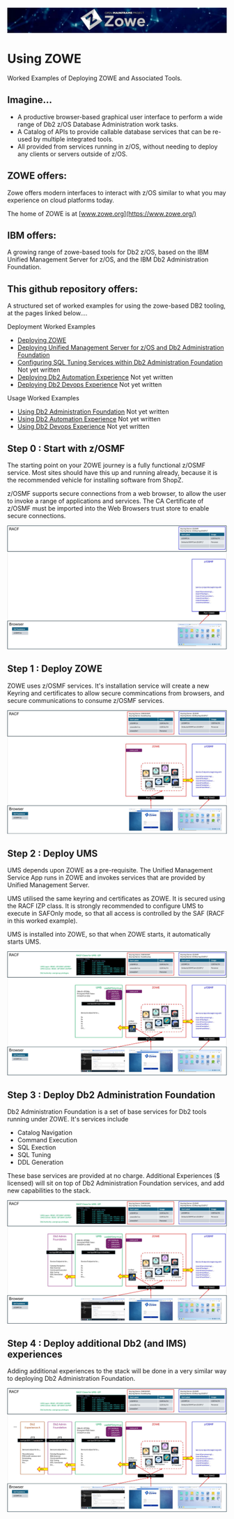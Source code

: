 ![zowelogo](/images/zowelogo.JPG)

# Using ZOWE
Worked Examples of Deploying ZOWE and Associated Tools.

## Imagine...
* A productive browser-based graphical user interface to perform a wide range of Db2 z/OS Database Administration work tasks. 
* A Catalog of APIs to provide callable database services that can be re-used by multiple integrated tools.
* All provided from services running in z/OS, without needing to deploy any clients or servers outside of z/OS.

## ZOWE offers:
Zowe offers modern interfaces to interact with z/OS similar to what you may experience on cloud platforms today. 

The home of ZOWE is at [www.zowe.org](https://www.zowe.org/)

## IBM offers:
A growing range of zowe-based tools for Db2 z/OS, based on the IBM Unified Management Server for z/OS, and the IBM Db2 Administration Foundation.

## This github repository offers:
A structured set of worked examples for using the zowe-based DB2 tooling, at the pages linked below....

Deployment Worked Examples
* [Deploying ZOWE](https://github.com/zeditor01/using_zowe/blob/main/docs/deploying_zowe.md)   
* [Deploying Unified Management Server for z/OS and Db2 Administration Foundation](https://github.com/zeditor01/using_zowe/blob/main/docs/deloying_ums_and_db2adminfoundation.md)
* [Configuring SQL Tuning Services within Db2 Administration Foundation](https://github.com/zeditor01/using_zowe/blob/main/docs/configure_sql_tuning.md) Not yet written    
* [Deploying Db2 Automation Experience](https://github.com/zeditor01/using_zowe/blob/main/docs/deploying_db2automationexperience.md) Not yet written
* [Deploying Db2 Devops Experience](https://github.com/zeditor01/using_zowe/blob/main/docs/deploying_db2devopsexperience.md) Not yet written

Usage Worked Examples
* [Using Db2 Administration Foundation](https://github.com/zeditor01/using_zowe/blob/main/docs/using_db2adminfoundation.md) Not yet written
* [Using Db2 Automation Experience](https://github.com/zeditor01/using_zowe/blob/main/docs/using_db2automationexperience.md) Not yet written
* [Using Db2 Devops Experience](https://github.com/zeditor01/using_zowe/blob/main/docs/using_db2evopsexperience.md) Not yet written

## Step 0 : Start with z/OSMF
The starting point on your ZOWE journey is a fully functional z/OSMF service. Most sites should have this up and running already, because it is the recommended vehicle for installing software from ShopZ.

z/OSMF supports secure connections from a web browser, to allow the user to invoke a range of applications and services. The CA Certificate of z/OSMF must be imported into the Web Browsers trust store to enable secure connections.

![zowe_deploy01](/images/zowe_deploy01.JPG)

## Step 1 : Deploy ZOWE
ZOWE uses z/OSMF services. It's installation service will create a new Keyring and certificates to allow secure commincations from browsers, and secure communications to consume z/OSMF services.

![zowe_deploy02](/images/zowe_deploy02.JPG)

## Step 2 : Deploy UMS
UMS depends upon ZOWE as a pre-requisite. The Unified Management Service App runs in ZOWE and invokes services that are provided by Unified Management Server.

UMS utilised the same keyring and certificates as ZOWE. It is secured using the RACF IZP class. It is strongly recommended to configure UMS to execute in SAFOnly mode, so that all access is controlled by the SAF (RACF in this worked example). 

UMS is installed into ZOWE, so that when ZOWE starts, it automatically starts UMS.

![zowe_deploy02](/images/zowe_deploy03.JPG)

## Step 3 : Deploy Db2 Administration Foundation
Db2 Administration Foundation is a set of base services for Db2 tools running under ZOWE. It's services include
* Catalog Navigation
* Command Execution
* SQL Exection
* SQL Tuning
* DDL Generation

These base services are provided at no charge. Additional Experiences ($ licensed) will sit on top of Db2 Administration Foundation services, and add new capabilities to the stack.

![zowe_deploy04](/images/zowe_deploy04.JPG)

## Step 4 : Deploy additional Db2 (and IMS) experiences

Adding additional experiences to the stack will be done in a very similar way to deploying Db2 Administration Foundation.

![zowe_deploy05](/images/zowe_deploy05.JPG)


